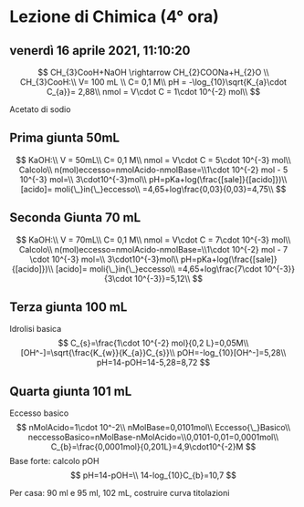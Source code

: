 # Lezione di Chimica (4° ora)

## venerdì 16 aprile 2021, 11:10:20

$$
CH_{3}CooH+NaOH \rightarrow CH_{2}COONa+H_{2}O \\
CH_{3}CooH:\\
V= 100 mL \\
C= 0,1 M\\
pH = -\log_{10}\sqrt{K_{a}\cdot C_{a}}= 2,88\\
nmol = V\cdot C = 1\cdot 10^{-2} mol\\
$$

Acetato di sodio

## Prima giunta 50mL

$$
KaOH:\\
V = 50mL\\
C= 0,1 M\\
nmol = V\cdot C = 5\cdot 10^{-3} mol\\
Calcolo\\
n(mol)eccesso=nmolAcido-nmolBase=\\1\cdot 10^{-2} mol - 5 10^{-3} mol=\\
3\cdot10^{-3}mol\\
pH=pKa+log(\frac{[sale]}{[acido]})\\
[acido]= moli{\_}in{\_}eccesso\\
=4,65+log\frac{0,03}{0,03}=4,75\\
$$

## Seconda Giunta 70 mL

$$
KaOH:\\
V = 70mL\\
C= 0,1 M\\
nmol = V\cdot C = 7\cdot 10^{-3} mol\\
Calcolo\\
n(mol)eccesso=nmolAcido-nmolBase=\\1\cdot 10^{-2} mol - 7 \cdot 10^{-3} mol=\\
3\cdot10^{-3}mol\\
pH=pKa+log(\frac{[sale]}{[acido]})\\
[acido]= moli{\_}in{\_}eccesso\\
=4,65+log\frac{7\cdot 10^{-3}}{3\cdot 10^{-3}}=5,12\\
$$

## Terza giunta 100 mL

Idrolisi basica
$$
C_{s}=\frac{1\cdot 10^{-2} mol}{0,2 L}=0,05M\\
[OH^-]=\sqrt{\frac{K_{w}}{K_{a}}C_{s}}\\
pOH=-log_{10}[OH^-]=5,28\\
pH=14-pOH=14-5,28=8,72
$$


## Quarta giunta 101 mL

Eccesso basico
$$
nMolAcido=1\cdot 10^-2\\
nMolBase=0,0101mol\\
Eccesso{\_}Basico\\
neccessoBasico=nMolBase-nMolAcido=\\0,0101-0,01=0,0001mol\\
C_{b}=\frac{0,0001mol}{0,201L}=4,9\cdot10^{-2}M
$$
Base forte: calcolo pOH
$$
pH=14-pOH=\\
14-log_{10}C_{b}=10,7
$$




Per casa: 90 ml e 95 ml, 102 mL, costruire curva titolazioni


